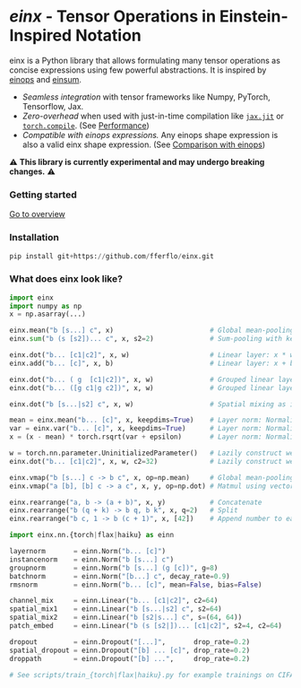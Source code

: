 # *einx* - Tensor Operations in Einstein-Inspired Notation

einx is a Python library that allows formulating many tensor operations as concise expressions using few powerful abstractions. It is inspired by [einops](https://github.com/arogozhnikov/einops) and [einsum](https://numpy.org/doc/stable/reference/generated/numpy.einsum.html).

- *Seamless integration* with tensor frameworks like Numpy, PyTorch, Tensorflow, Jax.
- *Zero-overhead* when used with just-in-time compilation like [`jax.jit`](https://jax.readthedocs.io/en/latest/jax-101/02-jitting.html) or [`torch.compile`](https://pytorch.org/tutorials/intermediate/torch_compile_tutorial.html). (See [Performance](https://einx.readthedocs.io/en/latest/gettingstarted/overview.html#performance))
- *Compatible with einops expressions.* Any einops shape expression is also a valid einx shape expression. (See [Comparison with einops](https://einx.readthedocs.io/en/latest/faq/einops.html))

:warning: **This library is currently experimental and may undergo breaking changes.** :warning:

### Getting started

[Go to overview](https://einx.readthedocs.io/en/latest/gettingstarted/overview.html)

### Installation

```python
pip install git+https://github.com/fferflo/einx.git
```

### What does einx look like?

```python
import einx
import numpy as np
x = np.asarray(...)

einx.mean("b [s...] c", x)                        # Global mean-pooling (dimension-agnostic)
einx.sum("b (s [s2])... c", x, s2=2)              # Sum-pooling with kernel_size=stride=2 (dimension-agnostic)

einx.dot("b... [c1|c2]", x, w)                    # Linear layer: x * w
einx.add("b... [c]", x, b)                        # Linear layer: x + b

einx.dot("b... ( g  [c1|c2])", x, w)              # Grouped linear layer w/o bias: Same weights per group
einx.dot("b... ([g c1|g c2])", x, w)              # Grouped linear layer w/o bias: Different weights per group

einx.dot("b [s...|s2] c", x, w)                   # Spatial mixing as in MLP-mixer (dimension-agnostic)

mean = einx.mean("b... [c]", x, keepdims=True)    # Layer norm: Normalize mean-variance
var = einx.var("b... [c]", x, keepdims=True)      # Layer norm: Normalize mean-variance
x = (x - mean) * torch.rsqrt(var + epsilon)       # Layer norm: Normalize mean-variance

w = torch.nn.parameter.UninitializedParameter()   # Lazily construct weight
einx.dot("b... [c1|c2]", x, w, c2=32)             # Lazily construct weight: Calls w.materialize(shape)

einx.vmap("b [s...] c -> b c", x, op=np.mean)     # Global mean-pooling using vectorized map
einx.vmap("a [b], [b] c -> a c", x, y, op=np.dot) # Matmul using vectorized map

einx.rearrange("a, b -> (a + b)", x, y)           # Concatenate
einx.rearrange("b (q + k) -> b q, b k", x, q=2)   # Split
einx.rearrange("b c, 1 -> b (c + 1)", x, [42])    # Append number to each channel
```

```python
import einx.nn.{torch|flax|haiku} as einn

layernorm       = einn.Norm("b... [c]")
instancenorm    = einn.Norm("b [s...] c")
groupnorm       = einn.Norm("b [s...] (g [c])", g=8)
batchnorm       = einn.Norm("[b...] c", decay_rate=0.9)
rmsnorm         = einn.Norm("b... [c]", mean=False, bias=False)

channel_mix     = einn.Linear("b... [c1|c2]", c2=64)
spatial_mix1    = einn.Linear("b [s...|s2] c", s2=64)
spatial_mix2    = einn.Linear("b [s2|s...] c", s=(64, 64))
patch_embed     = einn.Linear("b (s [s2|])... [c1|c2]", s2=4, c2=64)

dropout         = einn.Dropout("[...]",       drop_rate=0.2)
spatial_dropout = einn.Dropout("[b] ... [c]", drop_rate=0.2)
droppath        = einn.Dropout("[b] ...",     drop_rate=0.2)

# See scripts/train_{torch|flax|haiku}.py for example trainings on CIFAR10
```
